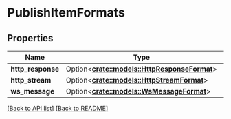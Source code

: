 # PublishItemFormats

## Properties

Name | Type | Description | Notes
------------ | ------------- | ------------- | -------------
**http_response** | Option<[**crate::models::HttpResponseFormat**](HttpResponseFormat.md)> |  | 
**http_stream** | Option<[**crate::models::HttpStreamFormat**](HttpStreamFormat.md)> |  | 
**ws_message** | Option<[**crate::models::WsMessageFormat**](WsMessageFormat.md)> |  | 

[[Back to API list]](../README.md#documentation-for-api-endpoints) [[Back to README]](../README.md)


